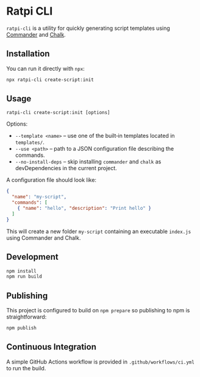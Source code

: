 # Ratpi CLI

`ratpi-cli` is a utility for quickly generating script templates using [Commander](https://github.com/tj/commander.js/) and [Chalk](https://github.com/chalk/chalk).

## Installation

You can run it directly with `npx`:

```bash
npx ratpi-cli create-script:init
```

## Usage

```
ratpi-cli create-script:init [options]
```

Options:

- `--template <name>` – use one of the built‑in templates located in `templates/`.
- `--use <path>` – path to a JSON configuration file describing the commands.
- `--no-install-deps` – skip installing `commander` and `chalk` as devDependencies in the current project.

A configuration file should look like:

```json
{
  "name": "my-script",
  "commands": [
    { "name": "hello", "description": "Print hello" }
  ]
}
```

This will create a new folder `my-script` containing an executable `index.js` using Commander and Chalk.

## Development

```bash
npm install
npm run build
```

## Publishing

This project is configured to build on `npm prepare` so publishing to npm is straightforward:

```bash
npm publish
```

## Continuous Integration

A simple GitHub Actions workflow is provided in `.github/workflows/ci.yml` to run the build.
